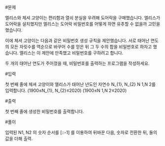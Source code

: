 #문제

엘리스와 체셔 고양이는 편리함과 열쇠 분실을 우려해 도어락을 구매했습니다. 엘리스가 도어락을 설치했지만 엘리스는 도어락 비밀번호를 어떻게 하면 유추할 수 없을까 고민을 했습니다.

이에 체셔 고양이는 다음과 같은 비밀번호 생성 규칙을 제안했습니다. 서로 태어난 연도의 모든 자릿수를 역순으로 바꾸어 수를 얻은 뒤 그 두 수의 합을 비밀번호로 하자고 했습니다. 엘리스는 이 제안에 만족했고 비밀번호를 구하려고 합니다.

두 개의 태어난 연도가 주어졌을 때, 비밀번호를 출력하는 프로그램을 작성하세요.


#입력

첫 번째 줄에 체셔 고양이와 엘리스가 태어난 년도인 자연수 N_{1}, N_{2}
N 1,N 2를 입력합니다.
(1900≤N_{1}, N_{2}≤2020)
(1900≤N 1,N 2≤2020)


#출력

첫 번째 줄에 생성한 비밀번호를 출력합니다.


#풀이

입력된 N1, N2 의 숫자 순서를 [::-1] 를 이용하여 뒤바꾼 다음, 숫자로 전환한 뒤, 둘의 값을 더해 출력.